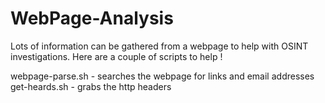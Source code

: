 # WebPage-Analysis

Lots of information can be gathered from a webpage to help with OSINT investigations. Here are a couple of scripts to help !

webpage-parse.sh - searches the webpage for links and email addresses
get-heards.sh - grabs the http headers 

